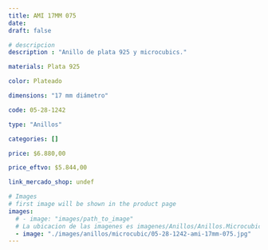 ```yaml
---
title: AMI 17MM 075
date: 
draft: false

# descripcion
description : "Anillo de plata 925 y microcubics."

materials: Plata 925

color: Plateado

dimensions: "17 mm diámetro"

code: 05-28-1242

type: "Anillos"

categories: []

price: $6.880,00

price_eftvo: $5.844,00

link_mercado_shop: undef

# Images
# first image will be shown in the product page
images:
  # - image: "images/path_to_image"
  # La ubicacion de las imagenes es imagenes/Anillos/Anillos.Microcubic/05-28-1242-ami-17mm-075
  - image: "./images/anillos/microcubic/05-28-1242-ami-17mm-075.jpg"
---
```

